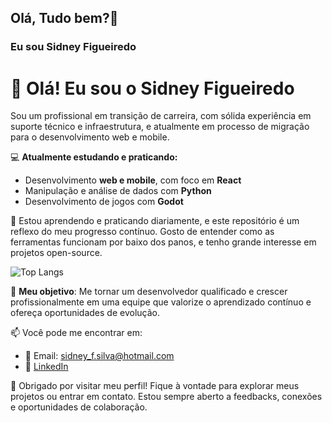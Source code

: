 ## Olá, Tudo bem?👋
### Eu sou Sidney Figueiredo

# 👋 Olá! Eu sou o Sidney Figueiredo

Sou um profissional em transição de carreira, com sólida experiência em suporte técnico e infraestrutura, e atualmente em processo de migração para o desenvolvimento web e mobile.

💻 **Atualmente estudando e praticando:**
- Desenvolvimento **web e mobile**, com foco em **React**
- Manipulação e análise de dados com **Python**
- Desenvolvimento de jogos com **Godot**

🌱 Estou aprendendo e praticando diariamente, e este repositório é um reflexo do meu progresso contínuo. Gosto de entender como as ferramentas funcionam por baixo dos panos, e tenho grande interesse em projetos open-source.  


![Top Langs](https://github-readme-stats.vercel.app/api/top-langs/?username=sidneyFDev&layout=compact&langs_count=10&theme=dark)

📌 **Meu objetivo**: Me tornar um desenvolvedor qualificado e crescer profissionalmente em uma equipe que valorize o aprendizado contínuo e ofereça oportunidades de evolução.  


📫 Você pode me encontrar em:
- 📧 Email: sidney_f.silva@hotmail.com
- 💼 [LinkedIn](https://www.linkedin.com/in/sidney-figueiredo)

🚀 Obrigado por visitar meu perfil! Fique à vontade para explorar meus projetos ou entrar em contato. Estou sempre aberto a feedbacks, conexões e oportunidades de colaboração.

